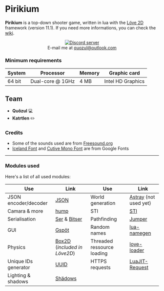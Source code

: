 # Pirikium
**Pirikium** is a top-down shooter game, written in lua with the [Löve 2D](https://love2d.org/) framework (version 11.1). If you need more informations, you can check the [wiki](https://github.com/Quozul/Pirikium/wiki).  

<div align="center">
    <a href="https://discord.gg/UZy8rCY"><img src="https://discordapp.com/api/guilds/472820911955902465/embed.png" alt="Discord server" title="Join our Discord server now!"/></a><br>
    E-mail me at <a href="mailto:quozul@outlook.com" alt="quozul@outlook.com" title="Send me an e-mail">quozul@outlook.com</a>
</div>

### Minimum requirements

System | Processor | Memory | Graphic card
---|---|---|---
64 bit | Dual-core @ 1GHz | 4 MB | Intel HD Graphics

## Team
* **Quôzul** <span title="Developer" width=50px>:computer:</span>
* **Katrtlen** <span title="Artist" width=50px>:pencil2:</span>

### Credits
* Some of the sounds used are from [Freesound.org](https://freesound.org/)
* [Iceland Font](https://fonts.google.com/specimen/Iceland) and [Cutive Mono Font](https://fonts.google.com/specimen/Cutive+Mono) are from Google Fonts

---

### Modules used
Here's a list of all used modules:

Use | Link | Use | Link
---|---|---|---
JSON encoder/decoder | [JSON](http://regex.info/blog/lua/json) | World generation | [Astray](https://github.com/SiENcE/astray) (not used yet)
Camara & more | [hump](https://github.com/vrld/hump/) | STI | [STI](https://github.com/karai17/Simple-Tiled-Implementation)
Serialisation | [Ser](https://github.com/gvx/Ser) & [Bitser](https://github.com/gvx/bitser) | Pathfinding | [Jumper](https://github.com/Yonaba/Jumper)
GUI | [Gspöt](https://github.com/pgimeno/Gspot) | Random names | [lua-namegen](https://github.com/LukeMS/lua-namegen)
Physics | [Box2D](https://love2d.org/wiki/love.physics) (*included in Löve2D*) | Threaded ressource loading | [love-loader](https://github.com/kikito/love-loader)
Unique IDs generator | [UUID](https://github.com/Tieske/uuid) | HTTPS requests | [LuaJIT-Request](https://github.com/LPGhatguy/luajit-request)
Lighting & shadows | [Shädows](https://github.com/matiasah/shadows)